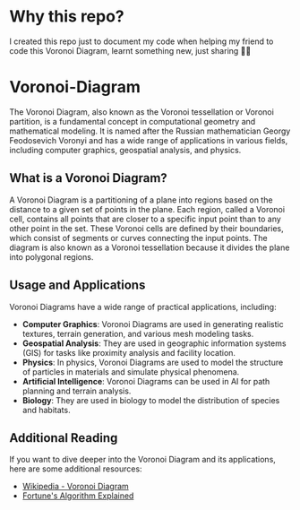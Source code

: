 # Why this repo? 
I created this repo just to document my code when helping my friend to code this Voronoi Diagram, learnt something new, just sharing 👍🏻

# Voronoi-Diagram
The Voronoi Diagram, also known as the Voronoi tessellation or Voronoi partition, is a fundamental concept in computational geometry and mathematical modeling. It is named after the Russian mathematician Georgy Feodosevich Voronyi  and has a wide range of applications in various fields, including computer graphics, geospatial analysis, and physics.

## What is a Voronoi Diagram?
A Voronoi Diagram is a partitioning of a plane into regions based on the distance to a given set of points in the plane. Each region, called a Voronoi cell, contains all points that are closer to a specific input point than to any other point in the set. These Voronoi cells are defined by their boundaries, which consist of segments or curves connecting the input points. The diagram is also known as a Voronoi tessellation because it divides the plane into polygonal regions.

## Usage and Applications
Voronoi Diagrams have a wide range of practical applications, including:

- **Computer Graphics**: Voronoi Diagrams are used in generating realistic textures, terrain generation, and various mesh modeling tasks.
- **Geospatial Analysis**: They are used in geographic information systems (GIS) for tasks like proximity analysis and facility location.
- **Physics**: In physics, Voronoi Diagrams are used to model the structure of particles in materials and simulate physical phenomena.
- **Artificial Intelligence**: Voronoi Diagrams can be used in AI for path planning and terrain analysis.
- **Biology**: They are used in biology to model the distribution of species and habitats.

## Additional Reading
If you want to dive deeper into the Voronoi Diagram and its applications, here are some additional resources:
- [Wikipedia - Voronoi Diagram](https://en.wikipedia.org/wiki/Voronoi_diagram)
- [Fortune's Algorithm Explained](https://en.wikipedia.org/wiki/Fortune%27s_algorithm)
